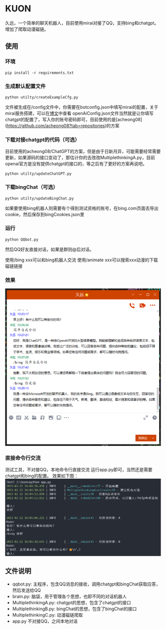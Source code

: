 # KUON
久远，一个简单的聊天机器人，目前使用mirai对接了QQ，支持bing和chatgpt。增加了爬取动漫磁链。

## 使用

### 环境

```
pip install -r requirements.txt
```

### 生成默认配置文件
```
python utilty/createExampleCfg.py
```
文件被生成在/config文件中，你需要在botconfig.json中填写mirai的配置，关于mirai服务搭建，可以在[博文](https://blog.kala.love/posts/c367c10b/)中查看
openAiConfig.json文件当然就是让你填写chatgpt的配置了，写入你的账号密码即可，目前使用的是[acheong08]
(https://github.com/acheong08?tab=repositories)的方案

### 下载对接chatgpt的代码（可选）
目前使用的acheong08/ChatGPT的方案，但是由于日新月异，可能需要经常需要更新，如果源码的接口变动了，那估计你的去改改MultiplethinkingA.py，目前openai官方是没有提供chatgpt的接口的，等之后有了更好的方案再说吧。
```
python utilty/updateChatGPT.py
```

### 下载bingChat（可选）
```
python utilty/updateBingChat.py
```
如果要使用bing机器人则需要有个得到测试资格的账号，在bing.com页面去导出cookie，然后保存到bingCookies.json里

### 运行
```
python QQbot.py
```
然后QQ好友直接对话，如果是群则@后对话。


使用/bing xxx可以和bing机器人交流
使用/animate xxx可以搜索xxx动漫的下载磁链链接

### 效果
![QQ截图](./utils/1.png)

### 直接命令行交流
测试工具，不对接QQ，本地命令行直接交流
运行app.py即可，当然还是需要chatgpt和bing的配置。
效果如下图：
![命令行图](./utils/2.png)

## 文件说明

* qqbot.py: 主程序，包含QQ消息的接收，调用chatgpt和bingChat获取应答，然后发送给QQ
* brain.py: 脑袋，用于管理各个思想，也即不同的对话机器人
* MultiplethinkingA.py: chatgpt的思想，包含了chatgpt的接口
* MultiplethinkingB.py: bingChat的思想，包含了bingChat的接口
* MultiplethinkingC.py: 动漫磁链爬取
* app.py 不对接QQ，之间本地对话